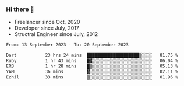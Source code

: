 ### Hi there 👋

- Freelancer since Oct, 2020
- Developer since July, 2017
- Structral Engineer since July, 2012

<!--START_SECTION:waka-->

```txt
From: 13 September 2023 - To: 20 September 2023

Dart           23 hrs 24 mins  ████████████████████▒░░░░   81.75 %
Ruby           1 hr 43 mins    █▓░░░░░░░░░░░░░░░░░░░░░░░   06.04 %
ERB            1 hr 28 mins    █▒░░░░░░░░░░░░░░░░░░░░░░░   05.13 %
YAML           36 mins         ▓░░░░░░░░░░░░░░░░░░░░░░░░   02.11 %
Ezhil          33 mins         ▒░░░░░░░░░░░░░░░░░░░░░░░░   01.96 %
```

<!--END_SECTION:waka-->
